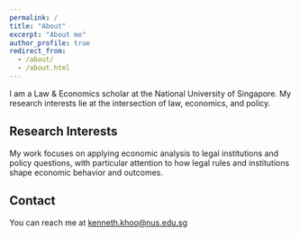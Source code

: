 ```yaml
---
permalink: /
title: "About"
excerpt: "About me"
author_profile: true
redirect_from:
  - /about/
  - /about.html
---
```


I am a Law & Economics scholar at the National University of Singapore. My research interests lie at the intersection of law, economics, and policy.

## Research Interests

My work focuses on applying economic analysis to legal institutions and policy questions, with particular attention to how legal rules and institutions shape economic behavior and outcomes.

## Contact

You can reach me at kenneth.khoo@nus.edu.sg

